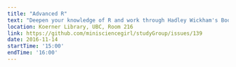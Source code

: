 ```yaml
---
title: "Advanced R"
text: "Deepen your knowledge of R and work through Hadley Wickham's Book: Functions"
location: Koerner Library, UBC, Room 216
link: https://github.com/minisciencegirl/studyGroup/issues/139
date: 2016-11-14
startTime: '15:00'
endTime: '16:00'
---
```

